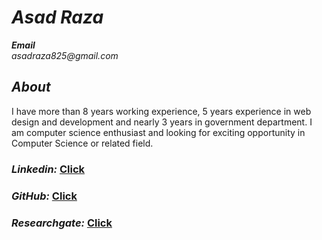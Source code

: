 <h1><i>Asad Raza</i></h1>
<b><i>Email</i></b><address>asadraza825@gmail.com</address>
<h2><i>About</i></h2>
  <p>I have more than 8 years working experience, 5 years experience in web design and development and nearly 3 years in government department. I am computer science enthusiast and looking for exciting opportunity in Computer Science or related field.</p>
<h3><i>Linkedin: </i> <a href="https://www.linkedin.com/in/asad-raza-45ab6657/">Click</a></h3>
<h3><i>GitHub: </i><a href="https://github.com/asadraza825">Click</a></h3>
<h3><i>Researchgate: </i><a href="https://www.researchgate.net/profile/Asad_Raza7">Click</a></h3>
